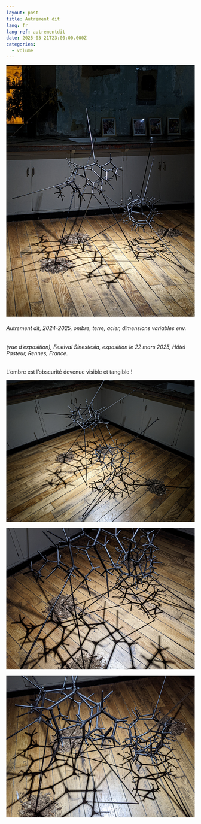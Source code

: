```yaml
---
layout: post
title: Autrement dit
lang: fr
lang-ref: autrementdit
date: 2025-03-21T23:00:00.000Z
categories:
  - volume
---
```


![](/imgs/PXL_20250322_204643315NIGHT-5-UP.jpg)

###### *Autrement dit*, 2024-2025, ombre, terre, acier, dimensions variables env.

###### (vue d’exposition), *Festival Sinestesia*, exposition le 22 mars 2025, Hôtel Pasteur, Rennes, France.

L’ombre est l’obscurité devenue visible et tangible !

![](/imgs/PXL_20250322_203921402NIGHT-4-UP.jpg)

![](/imgs/PXL_20250322_203737079NIGHT-2-UP.jpg)

![](/imgs/PXL_20250322_203804552NIGHT-3-UP.jpg)
